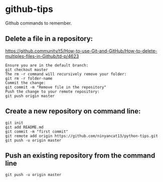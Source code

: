 # github-tips
Github commands to remember.

## Delete a file in a repository:
https://github.community/t5/How-to-use-Git-and-GitHub/How-to-delete-multiples-files-in-Github/td-p/4623

```In the command-line, navigate to your local repository.
Ensure you are in the default branch:
git checkout master
The rm -r command will recursively remove your folder:
git rm -r folder-name
Commit the change:
git commit -m "Remove file in the repository"
Push the change to your remote repository:
git push origin master
```

## Create a new repository on command line:
<Credit goes to: github.com>
  
```echo "# python-tips" >> README.md
git init
git add README.md
git commit -m "first commit"
git remote add origin https://github.com/ninyancat13/python-tips.git
git push -u origin master
```

## Push an existing repository from the command line
<Credit goes to: github.com>
  
```git remote add origin https://github.com/ninyancat13/python-tips.git
git push -u origin master
```
